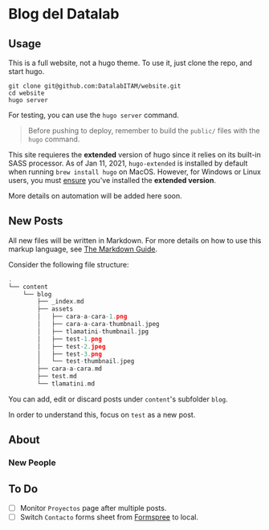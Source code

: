 # Blog del Datalab

## Usage

This is a full website, not a hugo theme. To use it, just clone the repo, and start hugo.

```shell
git clone git@github.com:DatalabITAM/website.git
cd website
hugo server
```

For testing, you can use the `hugo server` command.

> Before pushing to deploy, remember to build the `public/` files with the `hugo` command.

This site requieres the **extended** version of hugo since it relies on its built-in SASS processor. As of Jan 11, 2021, `hugo-extended` is installed by default when running `brew install hugo` on MacOS. However, for Windows or Linux users, you must [ensure]() you've installed the **extended version**.

More details on automation will be added here soon.

## New Posts

All new files will be written in Markdown. For more details on how to use this markup language, see [The Markdown Guide](https://www.markdownguide.org/basic-syntax/).

Consider the following file structure:

```go
.
└── content
    └── blog
        ├── _index.md
        ├── assets
        │   ├── cara-a-cara-1.png
        │   ├── cara-a-cara-thumbnail.jpeg
        │   ├── tlamatini-thumbnail.jpg
        │   ├── test-1.png
        │   ├── test-2.jpeg
        │   ├── test-3.png
        │   └── test-thumbnail.jpeg
        ├── cara-a-cara.md
        ├── test.md
        └── tlamatini.md
```

You can add, edit or discard posts under `content`'s subfolder `blog`.

In order to understand this, focus on `test` as a new post.

## About

### New People

## To Do

- [ ] Monitor `Proyectos` page after multiple posts.
- [ ] Switch `Contacto` forms sheet from [Formspree](https://formspree.io) to local.

